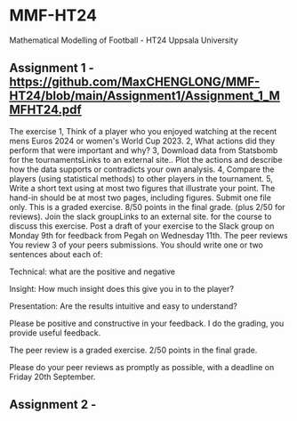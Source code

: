 # MMF-HT24
Mathematical Modelling of Football - HT24 Uppsala University
## Assignment 1 - https://github.com/MaxCHENGLONG/MMF-HT24/blob/main/Assignment1/Assignment_1_MMFHT24.pdf
The exercise
1, Think of a player who you enjoyed watching at the recent mens Euros 2024 or women's World Cup 2023.
2, What actions did they perform that were important and why?
3, Download data from Statsbomb for the tournamentsLinks to an external site.. Plot the actions and describe how the data supports or contradicts your own analysis.
4, Compare the players (using statistical methods) to other players in the tournament.
5, Write a short text using at most two figures that illustrate your point.
The hand-in should be at most two pages, including figures. Submit one file only.
This is a graded exercise. 8/50 points in the final grade. (plus 2/50 for reviews).
Join the slack groupLinks to an external site. for the course to discuss this exercise.
Post a draft of your exercise to the Slack group on Monday 9th for feedback from Pegah on Wednesday 11th.
The peer reviews
You review 3 of your peers submissions. You should write one or two sentences about each of:

Technical: what are the positive and negative 

Insight: How much insight does this give you in to the player?

Presentation: Are the results intuitive and easy to understand?

Please be positive and constructive in your feedback. I do the grading, you provide useful feedback.

The peer review is a graded exercise. 2/50 points in the final grade.

Please do your peer reviews as promptly as possible, with a deadline on Friday 20th September.

## Assignment 2 - 
